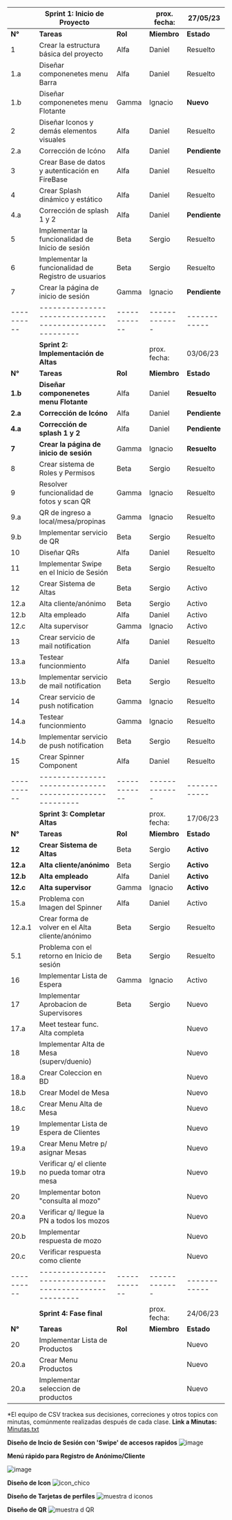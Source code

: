 

|          |  **Sprint 1: Inicio de Proyecto**                    |            | prox. fecha:|  27/05/23  |
|----------|------------------------------------------------------|------------|-------------|------------|
|  **N°**  | **Tareas**                                           |   **Rol**  | **Miembro** | **Estado** |
|  1       | Crear la estructura básica del proyecto              |    Alfa    |   Daniel    |  Resuelto  |
|  1.a     |    Diseñar componenetes menu Barra                   |    Alfa    |   Daniel    |  Resuelto  |
|  1.b     |    Diseñar componenetes menu Flotante                |    Gamma   |   Ignacio   | **Nuevo**  |
|  2       | Diseñar Iconos y demás elementos visuales            |    Alfa    |   Daniel    |  Resuelto  |
|  2.a     | Corrección de Icóno                                  |    Alfa    |   Daniel    |**Pendiente**|
|  3       | Crear Base de datos y autenticación en FireBase      |    Alfa    |   Daniel    |  Resuelto  |
|  4       | Crear Splash dinámico y estático                     |    Alfa    |   Daniel    |  Resuelto  |
|  4.a     |    Corrección de splash 1 y 2                        |    Alfa    |   Daniel    |**Pendiente**|
|  5       | Implementar la funcionalidad de Inicio de sesión     |    Beta    |   Sergio    |  Resuelto  |
|  6       | Implementar la funcionalidad de Registro de usuarios |    Beta    |   Sergio    |  Resuelto  |
|  7       | Crear la página de inicio de sesión                  |    Gamma   |   Ignacio   |**Pendiente**|
|----------|------------------------------------------------------|------------|-------------|------------|
|          |  **Sprint 2: Implementación de Altas**               |            | prox. fecha:|  03/06/23  |
|  **N°**  | **Tareas**                                           |   **Rol**  | **Miembro** | **Estado** |
| **1.b**  | **Diseñar componenetes menu Flotante**               |    Alfa    |   Daniel    |**Resuelto**|
| **2.a**  | **Corrección de Icóno**                              |    Alfa    |   Daniel    |**Pendiente**|
| **4.a**  | **Corrección de splash 1 y 2**                       |    Alfa    |   Daniel    |**Pendiente**|
| **7**    | **Crear la página de inicio de sesión**              |    Gamma   |   Ignacio   |**Resuelto**|
|  8       | Crear sistema de Roles y Permisos                    |    Beta    |   Sergio    |  Resuelto  |
|  9       | Resolver funcionalidad de fotos y scan QR            |    Gamma   |   Ignacio   |  Resuelto  |
|  9.a     |    QR de ingreso a local/mesa/propinas               |    Gamma   |   Ignacio   |  Resuelto  |
|  9.b     |    Implementar servicio de QR                        |    Beta    |   Sergio    |  Resuelto  |
|  10      | Diseñar QRs                                          |    Alfa    |   Daniel    |  Resuelto  |
|  11      | Implementar Swipe en el Inicio de Sesión             |    Beta    |   Sergio    |  Resuelto  |
|  12      | Crear Sistema de Altas                               |    Beta    |   Sergio    |   Activo   |
|  12.a    |    Alta cliente/anónimo                              |    Beta    |   Sergio    |   Activo   |
|  12.b    |    Alta empleado                                     |    Alfa    |   Daniel    |   Activo   |
|  12.c    |    Alta supervisor                                   |    Gamma   |   Ignacio   |   Activo   |
|  13      | Crear servicio de mail notification                  |    Alfa    |   Daniel    |  Resuelto  |
|  13.a    |    Testear funcionmiento                             |    Alfa    |   Daniel    |  Resuelto  |
|  13.b    |    Implementar servicio de mail notification         |    Beta    |   Sergio    |  Resuelto  |
|  14      | Crear servicio de push notification                  |    Gamma   |   Ignacio   |  Resuelto  |
|  14.a    |    Testear funcionmiento                             |    Gamma   |   Ignacio   |  Resuelto  |
|  14.b    |    Implementar servicio de push notification        |    Beta    |   Sergio    |  Resuelto  |
|  15      | Crear Spinner Component                              |    Alfa    |   Daniel    |  Resuelto  |
|----------|------------------------------------------------------|------------|-------------|------------|
|          |  **Sprint 3: Completar Altas**                       |            | prox. fecha:|  17/06/23  |
|  **N°**  | **Tareas**                                           |   **Rol**  | **Miembro** | **Estado** |
|**12**    | **Crear Sistema de Altas**                           |    Beta    |   Sergio    | **Activo** |
|**12.a**  |  **Alta cliente/anónimo**                            |    Beta    |   Sergio    | **Activo** |
|**12.b**  |  **Alta empleado**                                   |    Alfa    |   Daniel    | **Activo** |
|**12.c**  |  **Alta supervisor**                                 |    Gamma   |   Ignacio   | **Activo** |
|  15.a    | Problema con Imagen del Spinner                      |    Alfa    |   Daniel    |   Activo    |
|  12.a.1  |    Crear forma de volver en el Alta cliente/anónimo  |    Beta    |   Sergio    |  Resuelto  |
|  5.1     | Problema con el retorno en Inicio de sesión          |    Beta    |   Sergio    |  Resuelto  |
|  16      | Implementar Lista de Espera                          |    Gamma   |   Ignacio   |   Activo    |
|  17      | Implementar Aprobacion de Supervisores               |    Beta    |   Sergio    |   Nuevo    |
|  17.a    |    Meet testear func. Alta completa                  |            |             |   Nuevo    |
|  18      | Implementar Alta de Mesa (superv/duenio)             |            |             |   Nuevo    |
|  18.a    |    Crear Coleccion en BD                             |            |             |   Nuevo    |
|  18.b    |    Crear Model de Mesa                               |            |             |   Nuevo    |
|  18.c    |    Crear Menu Alta de Mesa                           |            |             |   Nuevo    |
|  19      | Implementar Lista de Espera de Clientes              |            |             |   Nuevo    |
|  19.a    |    Crear Menu Metre p/ asignar Mesas                 |            |             |   Nuevo    |
|  19.b    |    Verificar q/ el cliente no pueda tomar otra mesa  |            |             |   Nuevo    |
|  20      | Implementar boton "consulta al mozo"                 |            |             |   Nuevo    |
|  20.a    |    Verificar q/ llegue la PN a todos los mozos       |            |             |   Nuevo    |
|  20.b    |    Implementar respuesta de mozo                     |            |             |   Nuevo    |
|  20.c    |    Verificar respuesta como cliente                  |            |             |   Nuevo    |
|----------|------------------------------------------------------|------------|-------------|------------|
|          |  **Sprint 4: Fase final**                            |            | prox. fecha:|  24/06/23  |
|  **N°**  | **Tareas**                                           |   **Rol**  | **Miembro** | **Estado** |
|  20      | Implementar Lista de Productos                       |            |             |   Nuevo    |
|  20.a    |    Crear Menu Productos                              |            |             |   Nuevo    |
|  20.a    |    Implementar seleccion de productos                |            |             |   Nuevo    |


*El equipo de CSV trackea sus decisiones, correciones y otros topics con minutas, comúnmente realizadas después de cada clase.
**Link a Minutas:** [Minutas.txt](https://github.com/dsvlivon/CSV-2023/files/11712441/Minutas.txt)


**Diseño de Incio de Sesión con 'Swipe' de accesos rapidos**
![image](https://github.com/dsvlivon/CSV-2023/assets/52511637/2cdf6c49-1ea4-4b43-8daa-128d2113da87)

**Menú rápido para Registro de Anónimo/Cliente**

![image](https://github.com/dsvlivon/CSV-2023/assets/52511637/9fbdb89b-3765-4d53-998e-33ebde3bc38c)

**Diseño de Icon**
![icon_chico](https://github.com/dsvlivon/CSV-2023/assets/52511637/ab4b7b23-668d-4da7-b55f-712ee1c7d7f6)

**Diseño de Tarjetas de perfiles**
![muestra d iconos](https://github.com/dsvlivon/CSV-2023/assets/52511637/0701efd4-31de-4942-88e0-30d8a9c4aff0)

**Diseño de QR**
![muestra d QR](https://github.com/dsvlivon/CSV-2023/assets/52511637/a20cda64-e6de-42d6-8448-a268821d5dd0)
